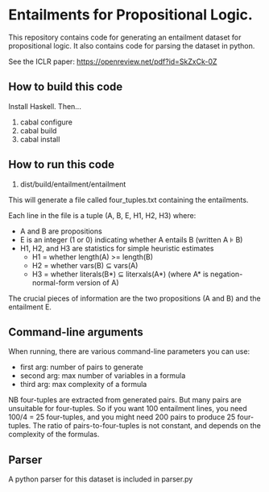 # Entailments for Propositional Logic.

This repository contains code for generating an entailment dataset for propositional logic.
It also contains code for parsing the dataset in python.

See the ICLR paper: https://openreview.net/pdf?id=SkZxCk-0Z

## How to build this code

Install Haskell. Then...

1. cabal configure
1. cabal build
1. cabal install

## How to run this code

1. dist/build/entailment/entailment

This will generate a file called four_tuples.txt containing the entailments.

Each line in the file is a tuple (A, B, E, H1, H2, H3) where:
  * A and B are propositions
  * E is an integer (1 or 0) indicating whether A entails B (written A ⊧ B)
  *  H1, H2, and H3 are statistics for simple heuristic estimates
        * H1 = whether length(A) >= length(B)
        * H2 = whether vars(B) ⊆ vars(A)
        * H3 = whether literals(B*) ⊆ literxals(A*)
            (where A* is negation-normal-form version of A)

The crucial pieces of information are the two propositions (A and B) and the entailment E. 

## Command-line arguments

When running, there are various command-line parameters you can use:
  * first arg: number of pairs to generate
  * second arg: max number of variables in a formula
  * third arg: max complexity of a formula

NB four-tuples are extracted from generated pairs. But many pairs are unsuitable for four-tuples. So if you want 100 entailment lines, you need 100/4 = 25 four-tuples,  and you might need 200 pairs to produce 25 four-tuples. The ratio of pairs-to-four-tuples is not constant, and depends on the complexity of the formulas.

## Parser

A python parser for this dataset is included in parser.py


